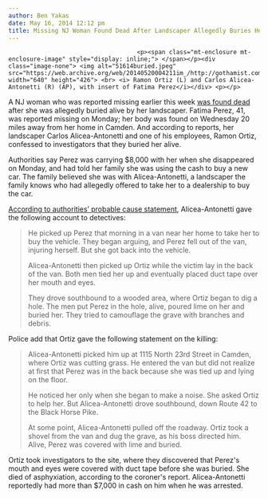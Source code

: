 ```yaml
---
author: Ben Yakas
date: May 16, 2014 12:12 pm
title: Missing NJ Woman Found Dead After Landscaper Allegedly Buries Her Alive
---
```


	
										<p><span class="mt-enclosure mt-enclosure-image" style="display: inline;"> </span></p><div class="image-none"> <img alt="51614buried.jpeg" src="https://web.archive.org/web/20140520004211im_/http://gothamist.com/attachments/byakas/51614buried.jpeg" width="640" height="426"> <br> <i> Ramon Ortiz (L) and Carlos Alicea-Antonetti (R) (AP), with insert of Fatima Perez</i></div> <p></p>

<p>A NJ woman who was reported missing earlier this week <a href="https://web.archive.org/web/20140520004211/http://www.nbcnewyork.com/news/local/Missing-New-Jersey-Woman-Buried-Alive-Landscaper-Arraigned-Murder-Charges-259466691.html">was found dead</a> after she was allegedly buried alive by her landscaper. Fatima Perez, 41, was reported missing on Monday; her body was found on Wednesday 20 miles away from her home in Camden. And according to reports, her landscaper Carlos Alicea-Antonetti and one of his employees, Ramon Ortiz, confessed to investigators that they buried her alive.</p>

<p>Authorities say Perez was carrying $8,000 with her when she disappeared on Monday, and had told her family she was using the cash to buy a new car. The family believed she was with Alicea-Antonetti, a landscaper the family knows who had allegedly offered to take her to a dealership to buy the car.</p>

<p><a href="https://web.archive.org/web/20140520004211/http://www.nj.com/camden/index.ssf/2014/05/for_men_charged_with_burying_fatima_perez_alive_bail_set_at_5_million_for_each_of_two_charged.html#incart_m-rpt-1">According to authorities&#x2019; probable cause statement</a>, Alicea-Antonetti gave the following account to detectives:</p>

<blockquote>He picked up Perez that morning in a van near her home to take her to buy the vehicle. They began arguing, and Perez fell out of the van, injuring herself. But she got back into the vehicle.

<p>Alicea-Antonetti then picked up Ortiz while the victim lay in the back of the van. Both men tied her up and eventually placed duct tape over her mouth and eyes.</p>

<p>They drove southbound to a wooded area, where Ortiz began to dig a hole. The men put Perez in the hole, alive, poured lime on her and buried her. They tried to camouflage the grave with branches and debris.</p></blockquote><p></p>

<p>Police add that Ortiz gave the following statement on the killing:</p>

<blockquote>Alicea-Antonetti picked him up at 1115 North 23rd Street in Camden, where Ortiz was cutting grass. He entered the van but did not realize at first that Perez was in the back because she was tied up and lying on the floor.

<p>He noticed her only when she began to make a noise. She asked Ortiz to help her. But Alicea-Antonetti drove southbound, down Route 42 to the Black Horse Pike.</p>

<p>At some point, Alicea-Antonetti pulled off the roadway. Ortiz took a shovel from the van and dug the grave, as his boss directed him. Alive, Perez was covered with lime and buried.</p></blockquote><p></p>

<p>Ortiz took investigators to the site, where they discovered that Perez&apos;s mouth and eyes were covered with duct tape before she was buried. She died of asphyxiation, according to the coroner&apos;s report. Alicea-Antonetti reportedly had more than $7,000 in cash on him when he was arrested.</p>					
										
									
				